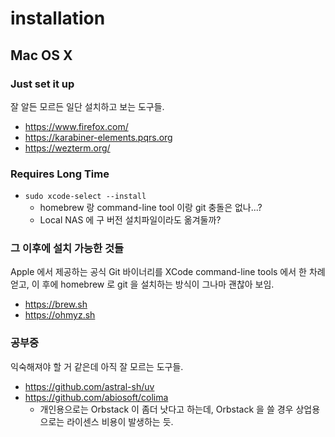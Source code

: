 # installation

## Mac OS X

### Just set it up

잘 알든 모르든 일단 설치하고 보는 도구들.

* https://www.firefox.com/
* https://karabiner-elements.pqrs.org
* https://wezterm.org/

### Requires Long Time

* `sudo xcode-select --install`
  * homebrew 랑 command-line tool 이랑 git 충돌은 없나...?
  * Local NAS 에 구 버전 설치파일이라도 옮겨둘까?

### 그 이후에 설치 가능한 것들

Apple 에서 제공하는 공식 Git 바이너리를 XCode command-line tools 에서 한 차례 얻고, 이 후에 homebrew 로 git 을 설치하는 방식이 그나마 괜찮아 보임.

* https://brew.sh
* https://ohmyz.sh

### 공부중

익숙해져야 할 거 같은데 아직 잘 모르는 도구들.

* https://github.com/astral-sh/uv
* https://github.com/abiosoft/colima
  * 개인용으로는 Orbstack 이 좀더 낫다고 하는데, Orbstack 을 쓸 경우 상업용으로는 라이센스 비용이 발생하는 듯.
